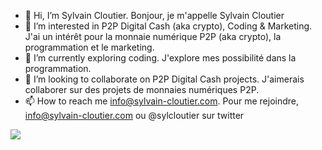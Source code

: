 - 👋 Hi, I’m Sylvain Cloutier. Bonjour, je m'appelle Sylvain Cloutier
- 👀 I’m interested in P2P Digital Cash (aka crypto), Coding & Marketing. J'ai un intérêt pour la monnaie numérique P2P (aka crypto), la programmation et le marketing. 
- 🌱 I’m currently exploring coding. J'explore mes possibilité dans la programmation.  
- 💞️ I’m looking to collaborate on P2P Digital Cash projects. J'aimerais collaborer sur des projets de monnaies numériques P2P.  
- 📫 How to reach me info@sylvain-cloutier.com. Pour me rejoindre, info@sylvain-cloutier.com ou @sylcloutier sur twitter

<a href="https://www.wealthyaffiliate.com?a_aid=affb5af0"><img src="https://my.wealthyaffiliate.com/banners/show/wa_starter_650x255.png" border="0" /></a>


<!---
sylvaincloutier/sylvaincloutier is a ✨ special ✨ repository because its `README.md` (this file) appears on your GitHub profile.
You can click the Preview link to take a look at your changes.
--->
